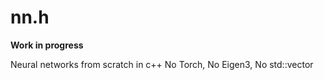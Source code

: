 # nn.h

**Work in progress**

Neural networks from scratch in c++
No Torch, No Eigen3, No std::vector
